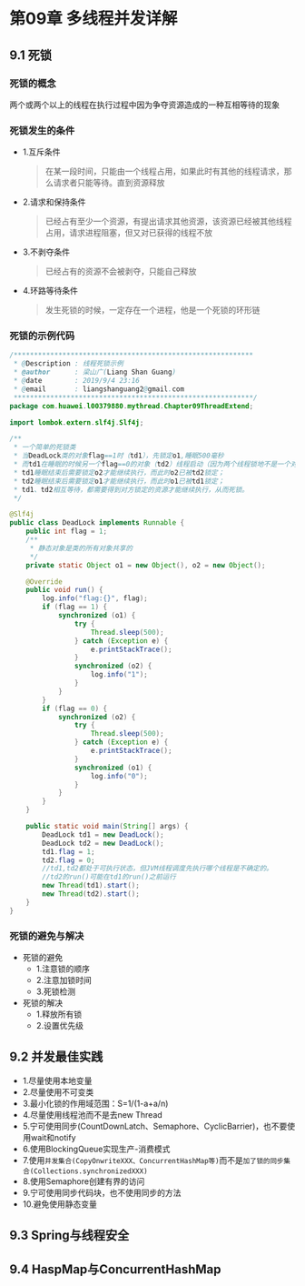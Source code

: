 # 第09章 多线程并发详解

## 9.1 死锁

### 死锁的概念

两个或两个以上的线程在执行过程中因为争夺资源造成的一种互相等待的现象

### 死锁发生的条件

+ 1.互斥条件
  > 在某一段时间，只能由一个线程占用，如果此时有其他的线程请求，那么请求者只能等待。直到资源释放
+ 2.请求和保持条件
  > 已经占有至少一个资源，有提出请求其他资源，该资源已经被其他线程占用，请求进程阻塞，但又对已获得的线程不放
+ 3.不剥夺条件 
  > 已经占有的资源不会被剥夺，只能自己释放
+ 4.环路等待条件
  > 发生死锁的时候，一定存在一个进程，他是一个死锁的环形链
  
### 死锁的示例代码

```java
/***********************************************************
 * @Description : 线程死锁示例
 * @author      : 梁山广(Liang Shan Guang)
 * @date        : 2019/9/4 23:16
 * @email       : liangshanguang2@gmail.com
 ***********************************************************/
package com.huawei.l00379880.mythread.Chapter09ThreadExtend;

import lombok.extern.slf4j.Slf4j;

/**
 * 一个简单的死锁类
 * 当DeadLock类的对象flag==1时（td1），先锁定o1,睡眠500毫秒
 * 而td1在睡眠的时候另一个flag==0的对象（td2）线程启动（因为两个线程锁地不是一个对象），先锁定o2,睡眠500毫秒
 * td1睡眠结束后需要锁定o2才能继续执行，而此时o2已被td2锁定；
 * td2睡眠结束后需要锁定o1才能继续执行，而此时o1已被td1锁定；
 * td1、td2相互等待，都需要得到对方锁定的资源才能继续执行，从而死锁。
 */

@Slf4j
public class DeadLock implements Runnable {
    public int flag = 1;
    /**
     * 静态对象是类的所有对象共享的
     */
    private static Object o1 = new Object(), o2 = new Object();

    @Override
    public void run() {
        log.info("flag:{}", flag);
        if (flag == 1) {
            synchronized (o1) {
                try {
                    Thread.sleep(500);
                } catch (Exception e) {
                    e.printStackTrace();
                }
                synchronized (o2) {
                    log.info("1");
                }
            }
        }
        if (flag == 0) {
            synchronized (o2) {
                try {
                    Thread.sleep(500);
                } catch (Exception e) {
                    e.printStackTrace();
                }
                synchronized (o1) {
                    log.info("0");
                }
            }
        }
    }

    public static void main(String[] args) {
        DeadLock td1 = new DeadLock();
        DeadLock td2 = new DeadLock();
        td1.flag = 1;
        td2.flag = 0;
        //td1,td2都处于可执行状态，但JVM线程调度先执行哪个线程是不确定的。
        //td2的run()可能在td1的run()之前运行
        new Thread(td1).start();
        new Thread(td2).start();
    }
}
```

### 死锁的避免与解决

+ 死锁的避免
  + 1.注意锁的顺序
  + 2.注意加锁时间
  + 3.死锁检测
+ 死锁的解决
  + 1.释放所有锁
  + 2.设置优先级

## 9.2 并发最佳实践

+ 1.尽量使用本地变量
+ 2.尽量使用不可变类
+ 3.最小化锁的作用域范围：S=1/(1-a+a/n)
+ 4.尽量使用线程池而不是去new Thread
+ 5.宁可使用同步(CountDownLatch、Semaphore、CyclicBarrier)，也不要使用wait和notify
+ 6.使用BlockingQueue实现生产-消费模式
+ 7.使用`并发集合(CopyOnwriteXXX、ConcurrentHashMap等)`而不是`加了锁的同步集合(Collections.synchronizedXXX)`
+ 8.使用Semaphore创建有界的访问
+ 9.宁可使用同步代码块，也不使用同步的方法
+ 10.避免使用静态变量

## 9.3 Spring与线程安全

## 9.4 HaspMap与ConcurrentHashMap

